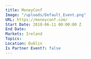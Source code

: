 ```yaml
---
title: MoneyConf
Image: "/uploads/Default_Event.png"
URL: https://moneyconf.com/
Start Date: 2018-06-11 00:00:00 Z
End Date: 
Markets: Ireland
Topics: 
Location: Dublin
Is Partner Event?: false
---
```


